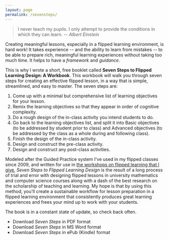 ```yaml
---
layout: page
permalink: /sevensteps/
---
```


>I never teach my pupils. I only attempt to provide the conditions in which they can learn. -- _Albert Einstein_

Creating meaningful lessons, especially in a flipped learning environment, is hard work! It takes experience -- and the ability to learn from mistakes -- to be able to prepare rich, meaningful learning experiences without taking too much time. It helps to have a _framework_ and _guidance_. 

This is why I wrote a short, free booklet called __Seven Steps to Flipped Learning Design: A Workbook__. This workbook will walk you through seven steps for creating an effective flipped lesson, in a way that is simple, streamlined, and easy to master. The seven steps are: 

1. Come up with a minimal but comprehensive list of learning objectives for your lesson. 
2. Remix the learning objectives so that they appear in order of cognitive complexity. 
3. Do a rough design of the in-class activity you intend students to do. 
4. Go back to the learning objectives list, and split it into Basic objectives (to be addressed by student prior to class) and Advanced objectives (to be addressed by the class as a whole during and following class). 
5. Finish the design of the in-class activity. 
6. Design and construct the pre-class activity. 
7. Design and construct any post-class activities.  

Modeled after the Guided Practice system I've used in my flipped classes since 2009, and written for use in [the workshops on flipped learning that I give](http://rtalbert.org/speaking/), _Seven Steps to Flipped Learning Design_ is the result of a long process of trial and error with designing flipped lessons in university mathematics and computer science courses along with a dash of the best research on the scholarship of teaching and learning. My hope is that by using this method, you'll create a sustainable workflow for lesson preparation in a flipped learning environment that consistently produces great learning experiences and frees your mind up to work with your students. 

The book is in a constant state of update, so check back often. 

+ Download _Seven Steps_ in PDF format
+ Download _Seven Steps_ in MS Word format
+ Download _Seven Steps_ in ePub (Kindle) format

